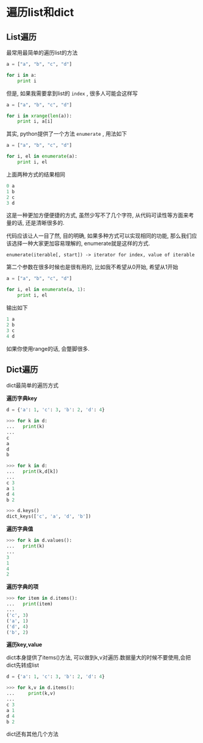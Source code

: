 # 遍历list和dict

## List遍历

最常用最简单的遍历list的方法

```Python
a = ["a", "b", "c", "d"]

for i in a:
    print i
```

但是, 如果我需要拿到list的 `index` , 很多人可能会这样写

```Python
a = ["a", "b", "c", "d"]

for i in xrange(len(a)):
    print i, a[i]
```

其实, python提供了一个方法 `enumerate` , 用法如下

```Python
a = ["a", "b", "c", "d"]

for i, el in enumerate(a):
    print i, el
```

上面两种方式的结果相同

```Python
0 a
1 b
2 c
3 d
```

这是一种更加方便便捷的方式, 虽然少写不了几个字符, 从代码可读性等方面来考量的话, 还是清晰很多的.

代码应该让人一目了然, 目的明确, 如果多种方式可以实现相同的功能, 那么我们应该选择一种大家更加容易理解的, enumerate就是这样的方式.

    enumerate(iterable[, start]) -> iterator for index, value of iterable

第二个参数在很多时候也是很有用的, 比如我不希望从0开始, 希望从1开始

```Python
a = ["a", "b", "c", "d"]

for i, el in enumerate(a, 1):
    print i, el
```

输出如下

```Python
1 a
2 b
3 c
4 d
```

如果你使用range的话, 会蹩脚很多.

## Dict遍历

dict最简单的遍历方式

**遍历字典key**

```Python
d = {'a': 1, 'c': 3, 'b': 2, 'd': 4}

>>> for k in d:
...   print(k)
...
c
a
d
b

>>> for k in d:
...   print(k,d[k])
...
c 3
a 1
d 4
b 2

>>> d.keys()
dict_keys(['c', 'a', 'd', 'b'])
```

**遍历字典值**

```python
>>> for k in d.values():
...   print(k)
...
3
1
4
2
```

**遍历字典的项**

```python
>>> for item in d.items():
...   print(item)
...
('c', 3)
('a', 1)
('d', 4)
('b', 2)
```

**遍历key,value**

dict本身提供了items()方法, 可以做到k,v对遍历.数据量大的时候不要使用,会把dict先转成list

```Python
d = {'a': 1, 'c': 3, 'b': 2, 'd': 4}

>>> for k,v in d.items():
...     print(k,v)
...
c 3
a 1
d 4
b 2
```

dict还有其他几个方法